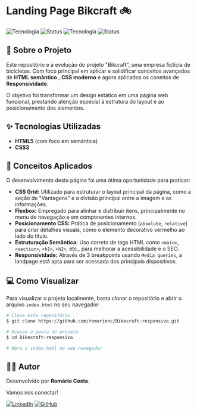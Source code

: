 # Landing Page Bikcraft 🚲

![Tecnologia](https://img.shields.io/badge/tecnologia-HTML-blue)
![Status](https://img.shields.io/badge/Semântico-Sim-green)
![Tecnologia](https://img.shields.io/badge/tecnologia-CSS-blue)
![Status](https://img.shields.io/badge/Responsivo-Sim-green)



## 📖 Sobre o Projeto

Este repositório e a evolução do projeto "Bikcraft", uma empresa fictícia de bicicletas. Com foco principal em aplicar e solidificar conceitos avançados de **HTML semântico** , **CSS moderno** e agora aplicados os coneitos de **Responsividade**.

O objetivo foi transformar um design estático em uma página web funcional, prestando atenção especial à estrutura do layout e ao posicionamento dos elementos.

## ✨ Tecnologias Utilizadas

* **HTML5** (com foco em semântica)
* **CSS3**

## 🚀 Conceitos Aplicados

O desenvolvimento desta página foi uma ótima oportunidade para praticar:

* **CSS Grid:** Utilizado para estruturar o layout principal da página, como a seção de "Vantagens" e a divisão principal entre a imagem e as informações.
* **Flexbox:** Empregado para alinhar e distribuir itens, principalmente no menu de navegação e em componentes internos.
* **Posicionamento CSS:** Prática de posicionamento (`absolute`, `relative`) para criar detalhes visuais, como o elemento decorativo vermelho ao lado do título.
* **Estruturação Semântica:** Uso correto de tags HTML como `<main>`, `<section>`, `<h1>`, `<h2>`, etc., para melhorar a acessibilidade e o SEO.
* **Responsividade:**  Através de 3 breakpoints usando `Media queries`, a landpage está apta para ser acessada dos principais dispositivos.

## 💻 Como Visualizar

Para visualizar o projeto localmente, basta clonar o repositório e abrir o arquivo `index.html` no seu navegador:

```bash
# Clone este repositório
$ git clone https://github.com/romarionc/Bikecraft-responsivo.git

# Acesse a pasta do projeto
$ cd Bikecraft-responsivo

# Abra o index.html no seu navegador
```

## 👨‍💻 Autor

Desenvolvido por **Romário Costa**.

Vamos nos conectar!

[![LinkedIn](https://img.shields.io/badge/LinkedIn-0077B5?style=for-the-badge&logo=linkedin&logoColor=white)](https://www.linkedin.com/in/romario-costa-dev/)
[![GitHub](https://img.shields.io/badge/GitHub-181717?style=for-the-badge&logo=github&logoColor=white)](https://github.com/romarionc/)

